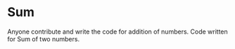 # Sum
Anyone contribute and write the code for addition of numbers.
Code written for Sum of two numbers.
